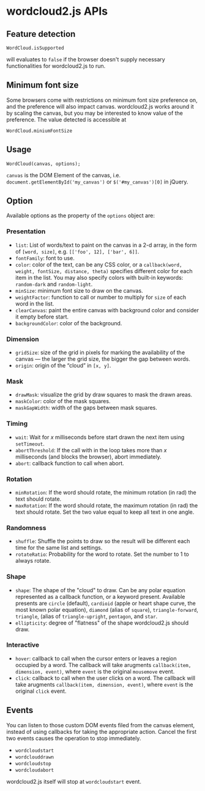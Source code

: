 # wordcloud2.js APIs

## Feature detection

    WordCloud.isSupported

will evaluates to `false` if the browser doesn't supply necessary functionalities for wordcloud2.js to run.

## Minimum font size

Some browsers come with restrictions on minimum font size preference on, and the preference will also impact canvas.
wordcloud2.js works around it by scaling the canvas, but you may be interested to know value of the preference. The value detected is accessible at

	WordCloud.miniumFontSize

## Usage

    WordCloud(canvas, options);

`canvas` is the DOM Element of the canvas, i.e. `document.getElementById('my_canvas')` or `$('#my_canvas')[0]` in jQuery.

## Option

Available options as the property of the `options` object are:

### Presentation

* `list`: List of words/text to paint on the canvas in a 2-d array, in the form of `[word, size]`, e.g. `[['foo', 12], ['bar', 6]]`.
* `fontFamily`: font to use.
* `color`: color of the text, can be any CSS color, or a `callback(word, weight, fontSize, distance, theta)` specifies different color for each item in the list.
  You may also specify colors with built-in keywords: `random-dark` and `random-light`.
* `minSize`: minimum font size to draw on the canvas.
* `weightFactor`: function to call or number to multiply for `size` of each word in the list.
* `clearCanvas`: paint the entire canvas with background color and consider it empty before start.
* `backgroundColor`: color of the background.

### Dimension

* `gridSize`: size of the grid in pixels for marking the availability of the canvas — the larger the grid size, the bigger the gap between words.
* `origin`: origin of the “cloud” in `[x, y]`.

### Mask

* `drawMask`: visualize the grid by draw squares to mask the drawn areas.
* `maskColor`: color of the mask squares.
* `maskGapWidth`: width of the gaps between mask squares.

### Timing

* `wait`: Wait for *x* milliseconds before start drawn the next item using `setTimeout`.
* `abortThreshold`: If the call with in the loop takes more than *x* milliseconds (and blocks the browser), abort immediately.
* `abort`: callback function to call when abort.

### Rotation

* `minRotation`: If the word should rotate, the minimum rotation (in rad) the text should rotate.
* `maxRotation`: If the word should rotate, the maximum rotation (in rad) the text should rotate. Set the two value equal to keep all text in one angle.

### Randomness

* `shuffle`: Shuffle the points to draw so the result will be different each time for the same list and settings.
* `rotateRatio`: Probability for the word to rotate. Set the number to 1 to always rotate.

### Shape

* `shape`: The shape of the "cloud" to draw. Can be any polar equation represented as a callback function, or a keyword present.
Available presents are `circle` (default), `cardioid` (apple or heart shape curve, the most known polar equation), `diamond` (alias of `square`), `triangle-forward`, `triangle`, (alias of `triangle-upright`, `pentagon`, and `star`.
* `ellipticity`: degree of "flatness" of the shape wordcloud2.js should draw.

### Interactive

* `hover`: callback to call when the cursor enters or leaves a region occupied by a word. The callback will take arugments `callback(item, dimension, event)`, where `event` is the original `mousemove` event.
* `click`: callback to call when the user clicks on a word. The callback will take arugments `callback(item, dimension, event)`, where `event` is the original `click` event.

## Events

You can listen to those custom DOM events filed from the canvas element, instead of using callbacks for taking the appropriate action.
Cancel the first two events causes the operation to stop immediately.

* `wordcloudstart`
* `wordclouddrawn`
* `wordcloudstop`
* `wordcloudabort`

wordcloud2.js itself will stop at `wordcloudstart` event.
